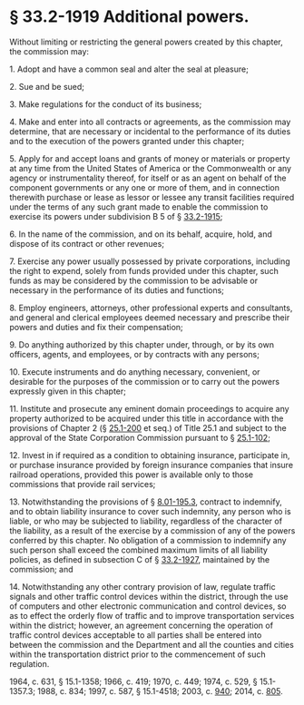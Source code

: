 # § 33.2-1919 Additional powers.

<p>Without limiting or restricting the general powers created by this chapter, the commission may:</p><p>1. Adopt and have a common seal and alter the seal at pleasure;</p><p>2. Sue and be sued;</p><p>3. Make regulations for the conduct of its business;</p><p>4. Make and enter into all contracts or agreements, as the commission may determine, that are necessary or incidental to the performance of its duties and to the execution of the powers granted under this chapter;</p><p>5. Apply for and accept loans and grants of money or materials or property at any time from the United States of America or the Commonwealth or any agency or instrumentality thereof, for itself or as an agent on behalf of the component governments or any one or more of them, and in connection therewith purchase or lease as lessor or lessee any transit facilities required under the terms of any such grant made to enable the commission to exercise its powers under subdivision B 5 of § <a href='http://law.lis.virginia.gov/vacode/33.2-1915/'>33.2-1915</a>;</p><p>6. In the name of the commission, and on its behalf, acquire, hold, and dispose of its contract or other revenues;</p><p>7. Exercise any power usually possessed by private corporations, including the right to expend, solely from funds provided under this chapter, such funds as may be considered by the commission to be advisable or necessary in the performance of its duties and functions;</p><p>8. Employ engineers, attorneys, other professional experts and consultants, and general and clerical employees deemed necessary and prescribe their powers and duties and fix their compensation;</p><p>9. Do anything authorized by this chapter under, through, or by its own officers, agents, and employees, or by contracts with any persons;</p><p>10. Execute instruments and do anything necessary, convenient, or desirable for the purposes of the commission or to carry out the powers expressly given in this chapter;</p><p>11. Institute and prosecute any eminent domain proceedings to acquire any property authorized to be acquired under this title in accordance with the provisions of Chapter 2 (§ <a href='http://law.lis.virginia.gov/vacode/25.1-200/'>25.1-200</a> et seq.) of Title 25.1 and subject to the approval of the State Corporation Commission pursuant to § <a href='http://law.lis.virginia.gov/vacode/25.1-102/'>25.1-102</a>;</p><p>12. Invest in if required as a condition to obtaining insurance, participate in, or purchase insurance provided by foreign insurance companies that insure railroad operations, provided this power is available only to those commissions that provide rail services;</p><p>13. Notwithstanding the provisions of § <a href='http://law.lis.virginia.gov/vacode/8.01-195.3/'>8.01-195.3</a>, contract to indemnify, and to obtain liability insurance to cover such indemnity, any person who is liable, or who may be subjected to liability, regardless of the character of the liability, as a result of the exercise by a commission of any of the powers conferred by this chapter. No obligation of a commission to indemnify any such person shall exceed the combined maximum limits of all liability policies, as defined in subsection C of § <a href='http://law.lis.virginia.gov/vacode/33.2-1927/'>33.2-1927</a>, maintained by the commission; and</p><p>14. Notwithstanding any other contrary provision of law, regulate traffic signals and other traffic control devices within the district, through the use of computers and other electronic communication and control devices, so as to effect the orderly flow of traffic and to improve transportation services within the district; however, an agreement concerning the operation of traffic control devices acceptable to all parties shall be entered into between the commission and the Department and all the counties and cities within the transportation district prior to the commencement of such regulation.</p><p>1964, c. 631, § 15.1-1358; 1966, c. 419; 1970, c. 449; 1974, c. 529, § 15.1-1357.3; 1988, c. 834; 1997, c. 587, § 15.1-4518; 2003, c. <a href='http://lis.virginia.gov/cgi-bin/legp604.exe?031+ful+CHAP0940'>940</a>; 2014, c. <a href='http://lis.virginia.gov/cgi-bin/legp604.exe?141+ful+CHAP0805'>805</a>.</p>